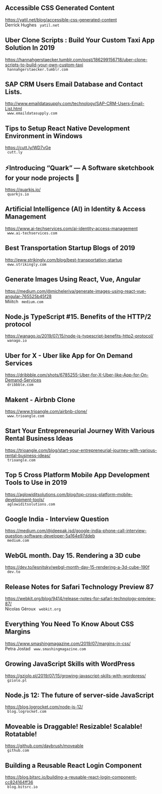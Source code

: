 ## Accessible CSS Generated Content  
https://yatil.net/blog/accessible-css-generated-content  
Derrick Hughes ` yatil.net`
  

## Uber Clone Scripts : Build Your Custom Taxi App Solution In 2019  
https://hannahgerstaecker.tumblr.com/post/186299156718/uber-clone-scripts-to-build-your-own-custom-taxi  
 ` hannahgerstaecker.tumblr.com`
  

## SAP CRM Users Email Database and Contact Lists.  
http://www.emaildatasupply.com/technology/SAP-CRM-Users-Email-List.html  
 ` www.emaildatasupply.com`
  

## Tips to Setup React Native Development Environment in Windows  
https://cutt.ly/WD7vGe  
 ` cutt.ly`
  

## ⚡Introducing “Quark” — A Software sketchbook for your node projects 🎉  
https://quarkjs.io/  
 ` quarkjs.io`
  

## Artificial Intelligence (AI) in Identity & Access Management  
https://www.ai-techservices.com/ai-identity-access-management  
 ` www.ai-techservices.com`
  

## Best Transportation Startup Blogs of 2019  
http://eww.strikingly.com/blog/best-transportation-startup  
 ` eww.strikingly.com`
  

## Generate Images Using React, Vue, Angular  
https://medium.com/@micheleriva/generate-images-using-react-vue-angular-765525b45f28  
Miiitch ` medium.com`
  

## Node.js TypeScript #15. Benefits of the HTTP/2 protocol  
https://wanago.io/2019/07/15/node-js-typescript-benefits-http2-protocol/  
 ` wanago.io`
  

## Uber for X - Uber like App for On Demand Services  
https://dribbble.com/shots/6785255-Uber-for-X-Uber-like-App-for-On-Demand-Services  
 ` dribbble.com`
  

## Makent - Airbnb Clone  
https://www.trioangle.com/airbnb-clone/  
 ` www.trioangle.com`
  

## Start Your Entrepreneurial Journey With Various Rental Business Ideas  
https://trioangle.com/blog/start-your-entrepreneurial-journey-with-various-rental-business-ideas/  
 ` trioangle.com`
  

## Top 5 Cross Platform Mobile App Development Tools to Use in 2019  
https://aglowiditsolutions.com/blog/top-cross-platform-mobile-development-tools/  
 ` aglowiditsolutions.com`
  

## Google India - Interview Question  
https://medium.com/@ideepak.jsd/google-india-phone-call-interview-question-software-developer-5a164e97ddeb  
 ` medium.com`
  

## WebGL month. Day 15. Rendering a 3D cube  
https://dev.to/lesnitsky/webgl-month-day-15-rendering-a-3d-cube-190f  
 ` dev.to`
  

## Release Notes for Safari Technology Preview 87  
https://webkit.org/blog/9414/release-notes-for-safari-technology-preview-87/  
Nicolas Géroux ` webkit.org`
  

## Everything You Need To Know About CSS Margins  
https://www.smashingmagazine.com/2019/07/margins-in-css/  
Petra Jostad ` www.smashingmagazine.com`
  

## Growing JavaScript Skills with WordPress  
https://gziolo.pl/2019/07/15/growing-javascript-skills-with-wordpress/  
 ` gziolo.pl`
  

## Node.js 12: The future of server-side JavaScript  
https://blog.logrocket.com/node-js-12/  
 ` blog.logrocket.com`
  

## Moveable is Draggable! Resizable! Scalable! Rotatable!  
https://github.com/daybrush/moveable  
 ` github.com`
  

## Building a Reusable React Login Component  
https://blog.bitsrc.io/building-a-reusable-react-login-component-cc824164ff36  
 ` blog.bitsrc.io`
  

